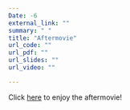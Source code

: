 ```yaml
---
Date: -6
external_link: ""
summary: " "
title: "Aftermovie"
url_code: ""
url_pdf: ""
url_slides: ""
url_video: ""

---
```


Click [here](https://drive.google.com/file/d/1VGGnZsMxHXaYJwayTH21LNbvVHMioHkW/view?usp=sharing) to enjoy the aftermovie!